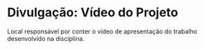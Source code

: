 # Divulgação: Vídeo do Projeto

Local responsável por conter o video de apresentação do trabalho desenvolvido na disciplina.

